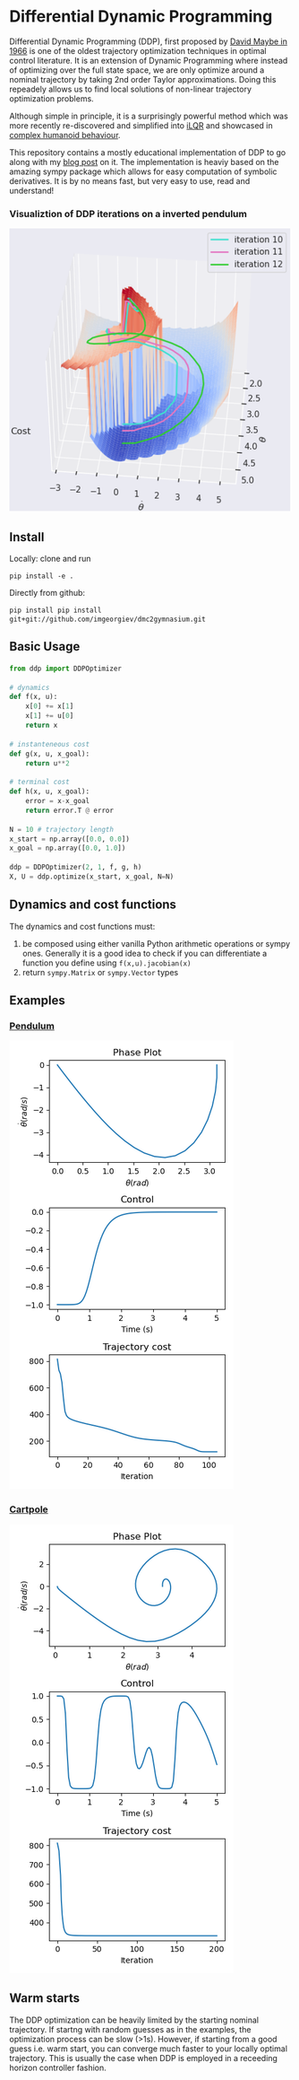 # Differential Dynamic Programming

Differential Dynamic Programming (DDP), first proposed by [David Maybe in 1966](https://www.tandfonline.com/doi/abs/10.1080/00207176608921369) is one of the oldest trajectory optimization techniques in optimal control literature. It is an extension of Dynamic Programming where instead of optimizing over the full state space, we are only optimize around a nominal trajectory by taking 2nd order Taylor approximations. Doing this repeadely allows us to find local solutions of non-linear trajectory optimization problems.

Although simple in principle, it is a surprisingly powerful method which was more recently re-discovered and simplified into [iLQR](https://homes.cs.washington.edu/~todorov/papers/TassaIROS12.pdf) and showcased in [complex humanoid behaviour](https://youtu.be/anIsw2-Lbco).

This repository contains a mostly educational implementation of DDP to go along with my [blog post](http://www.imgeorgiev.com/2023-02-01-ddp/) on it. The implementation is heaviy based on the amazing sympy package which allows for easy computation of symbolic derivatives. It is by no means fast, but very easy to use, read and understand!


### Visualiztion of DDP iterations on a inverted pendulum
![](img/optimization_viz.png)

## Install

Locally: clone and run

```
pip install -e .
```

Directly from github:

```
pip install pip install git+git://github.com/imgeorgiev/dmc2gymnasium.git
```

## Basic Usage

```python
from ddp import DDPOptimizer

# dynamics
def f(x, u):
    x[0] += x[1]
    x[1] += u[0]
    return x

# instanteneous cost
def g(x, u, x_goal):
    return u**2

# terminal cost
def h(x, u, x_goal):
    error = x-x_goal
    return error.T @ error

N = 10 # trajectory length
x_start = np.array([0.0, 0.0])
x_goal = np.array([0.0, 1.0])

ddp = DDPOptimizer(2, 1, f, g, h)
X, U = ddp.optimize(x_start, x_goal, N=N)
```

## Dynamics and cost functions

The dynamics and cost functions must:
1. be composed using either vanilla Python arithmetic operations or sympy ones. Generally it is a good idea to check if you can differentiate a function you define using `f(x,u).jacobian(x)`
2. return `sympy.Matrix` or `sympy.Vector` types

## Examples

### [Pendulum](ddp/examples/pendulum.py)

![](img/ddp_pendulum.png)

### [Cartpole](ddp/examples/cartpole.py)

![](img/ddp_cartpole.png)


## Warm starts

The DDP optimization can be  heavily limited by the starting nominal trajectory. If startng with random guesses as in the examples, the optimization process can be slow (>1s). However, if starting from a good guess i.e. warm start, you can converge much faster to your locally optimal trajectory. This is usually the case when DDP is employed in a receeding horizon controller fashion.
